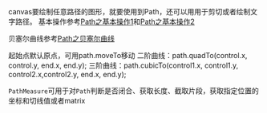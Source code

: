 canvas要绘制任意路径的图形，就要使用到Path，还可以用用于剪切或者绘制文字路径。
基本操作参考[Path之基本操作1](http://www.gcssloop.com/customview/Path_Basic/)和[Path之基本操作2](http://www.gcssloop.com/customview/Path_Over)

贝塞尔曲线参考[Path之贝塞尔曲线](http://www.gcssloop.com/customview/Path_Bezier)


起始点默认原点，可用path.moveTo移动
二阶曲线：path.quadTo(control.x, control.y, end.x, end.y);
三阶曲线：path.cubicTo(control1.x, control1.y, control2.x,control2.y, end.x, end.y);


`PathMeasure`可用于对`Path`判断是否闭合、获取长度、截取片段，获取指定位置的坐标和切线值或者matrix